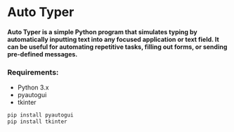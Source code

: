 # Auto Typer
#### Auto Typer is a simple Python program that simulates typing by automatically inputting text into any focused application or text field. It can be useful for automating repetitive tasks, filling out forms, or sending pre-defined messages.
### Requirements:
+ Python 3.x
+ pyautogui
+ tkinter
```bash
pip install pyautogui
pip install tkinter
```
